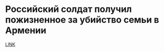 # Российский солдат получил пожизненное за убийство семьи в Армении



[LINK](https://varlamov.ru/1908121.html)